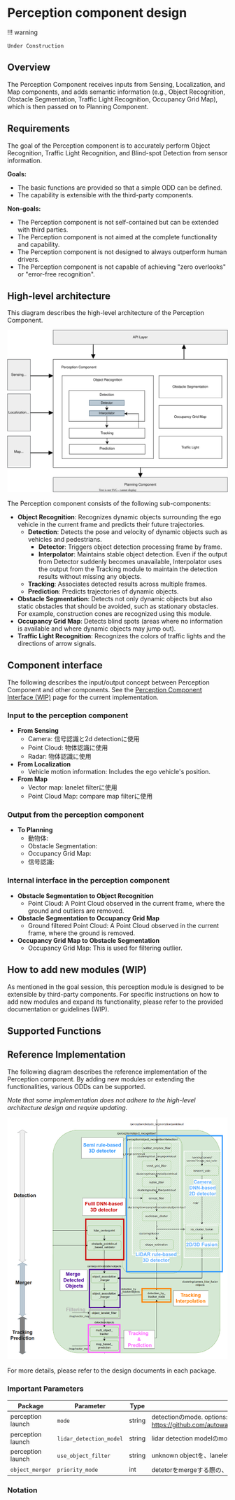 # Perception component design

!!! warning

    Under Construction

## Overview

The Perception Component receives inputs from Sensing, Localization, and Map components, and adds semantic information (e.g., Object Recognition,  Obstacle Segmentation, Traffic Light Recognition, Occupancy Grid Map), which is then passed on to Planning Component.

## Requirements

The goal of the Perception component is to accurately perform Object Recognition, Traffic Light Recognition, and Blind-spot Detection from sensor information.

**Goals:**

- The basic functions are provided so that a simple ODD can be defined.
- The capability is extensible with the third-party components.

**Non-goals:**

- The Perception component is not self-contained but can be extended with third parties.
- The Perception component is not aimed at the complete functionality and capability.
- The Perception component is not designed to always outperform human drivers.
- The Perception component is not capable of achieving "zero overlooks" or "error-free recognition".

## High-level architecture

This diagram describes the high-level architecture of the Perception Component.

![overall-perception-architecture](image/high-level-perception-diagram.drawio.svg)

The Perception component consists of the following sub-components:

- **Object Recognition**: Recognizes dynamic objects surrounding the ego vehicle in the current frame and predicts their future trajectories.
  - **Detection**: Detects the pose and velocity of dynamic objects such as vehicles and pedestrians.
      - **Detector**: Triggers object detection processing frame by frame.
      - **Interpolator**: Maintains stable object detection. Even if the output from Detector suddenly becomes unavailable, Interpolator uses the output from the Tracking module to maintain the detection results without missing any objects.
  - **Tracking**: Associates detected results across multiple frames.
  - **Prediction**: Predicts trajectories of dynamic objects.
- **Obstacle Segmentation**: Detects not only dynamic objects but also static obstacles that should be avoided, such as stationary obstacles. For example, construction cones are recognized using this module.
- **Occupancy Grid Map**: Detects blind spots (areas where no information is available and where dynamic objects may jump out).
- **Traffic Light Recognition**: Recognizes the colors of traffic lights and the directions of arrow signals.

## Component interface

The following describes the input/output concept between Perception Component and other components. See the [Perception Component Interface (WIP)](../../autoware-interfaces/components/perception.md) page for the current implementation.

### Input to the perception component

- **From Sensing**
  - Camera: 信号認識と2d detectionに使用
  - Point Cloud: 物体認識に使用
  - Radar: 物体認識に使用
- **From Localization**
  - Vehicle motion information: Includes the ego vehicle's position.
- **From Map**
  - Vector map: lanelet filterに使用
  - Point Cloud Map: compare map filterに使用

### Output from the perception component

- **To Planning**
  - 動物体:
  - Obstacle Segmentation:
  - Occupancy Grid Map:
  - 信号認識:

### Internal interface in the perception component

- **Obstacle Segmentation to Object Recognition**
  - Point Cloud: A Point Cloud observed in the current frame, where the ground and outliers are removed.
- **Obstacle Segmentation to Occupancy Grid Map**
  - Ground filtered Point Cloud: A Point Cloud observed in the current frame, where the ground is removed.
- **Occupancy Grid Map to Obstacle Segmentation**
  - Occupancy Grid Map: This is used for filtering outlier.

## How to add new modules (WIP)

As mentioned in the goal session, this perception module is designed to be extensible by third-party components. For specific instructions on how to add new modules and expand its functionality, please refer to the provided documentation or guidelines (WIP).

## Supported Functions

## Reference Implementation

The following diagram describes the reference implementation of the Perception component. By adding new modules or extending the functionalities, various ODDs can be supported.

_Note that some implementation does not adhere to the high-level architecture design and require updating._

![reference-implementation](image/perception-diagram.png)

For more details, please refer to the design documents in each package.

### Important Parameters

| Package           | Parameter               | Type   | Description                                                                                                                                                                                                                                            |
| ----------------- | ----------------------- | ------ | ------------------------------------------------------------------------------------------------------------------------------------------------------------------------------------------------------------------------------------------------------ |
| perception launch | `mode`                  | string | detectionのmode. options: `camera_lidar_radar_fusion`, `camera_lidar_fusion`, `lidar_radar_fusion`, `lidar` or `radar` <https://github.com/autowarefoundation/autoware.universe/blob/main/launch/tier4_perception_launch/launch/perception.launch.xml> |
| perception launch | `lidar_detection_model` | string | lidar detection modelのmodel. options: `centerpoint`, `apollo`, `pointpainting`, `clustering`                                                                                                                                                          |
| perception launch | `use_object_filter`     | string | unknown objectを、laneletを用いてfilterするかどうかを決める                                                                                                                                                                                            |
| `object_merger`   | `priority_mode`         | int    | detetorをmergeする際の、detector同士の優先順位を決める `0: Object0, 1: Object1, 2: Confidence`                                                                                                                                                         |

### Notation
